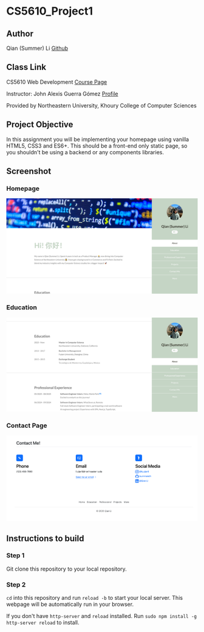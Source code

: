 # CS5610_Project1

## Author
Qian (Summer) Li
[Github](https://github.com/summereth)

## Class Link
CS5610 Web Development [Course Page](https://johnguerra.co/classes/webDevelopment_spring_2025/)

Instructor: John Alexis Guerra Gómez [Profile](https://johnguerra.co/)

Provided by Northeastern University, Khoury College of Computer Sciences

## Project Objective
In this assignment you will be implementing your homepage using vanilla HTML5, CSS3 and ES6+. This should be a front-end only static page, so you shouldn't be using a backend or any components libraries. 

## Screenshot
### Homepage
![Screenshot of Homepage](./images/screenshot_home.png)

### Education
![Screenshot of Education Part](./images/screenshot_education.png)

### Contact Page
![Screenshot of Contact Page](./images/screenshot_contact.png)


## Instructions to build
### Step 1
Git clone this repository to your local repository.
### Step 2
`cd` into this repository and run `reload -b` to start your local server. This webpage will be automatically run in your browser.

If you don't have `http-server` and `reload` installed. Run `sudo npm install -g http-server reload` to install.